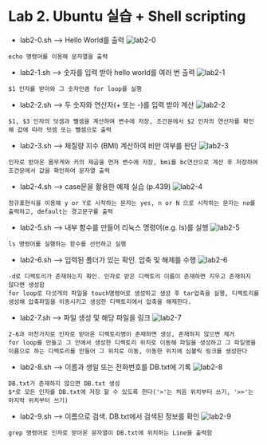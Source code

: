 # Lab 2. Ubuntu 실습 + Shell scripting

- lab2-0.sh --> Hello World를 출력
![lab2-0](./images/2-0.png)
```
echo 명령어를 이용해 문자열을 출력
```
- lab2-1.sh --> 숫자를 입력 받아 hello world를 여러 번 출력
![lab2-1](./images/2-1.png)
```
$1 인자를 받아와 그 숫자만큼 for loop를 실행
```
- lab2-2.sh --> 두 숫자와 연산자(+ 또는 -)를 입력 받아 계산
![lab2-2](./images/2-2.png)
```
$1, $3 인자의 덧셈과 뺄셈을 계산하여 변수에 저장, 조건문에서 $2 인자의 연산자를 확인해 값에 따라 덧셈 또는 뺄셈으로 출력
```
- lab2-3.sh --> 체질량 지수 (BMI) 계산하여 비만 여부를 판단
![lab2-3](./images/2-3.png)
```
인자로 받아온 몸무게와 키의 제곱을 먼저 변수에 저장, bmi를 bc연산으로 계산 후 저장하여 조건문에서 값을 확인하여 문자열 출력
```
- lab2-4.sh --> case문을 활용한 예제 실습 (p.439)
![lab2-4](./images/2-4.png)
```
정규표현식을 이용해 y or Y로 시작하는 문자는 yes, n or N 으로 시작하는 문자는 no를 출력하고, default는 경고문구를 출력
```
- lab2-5.sh --> 내부 함수를 만들어 리눅스 명령어(e.g. ls)를 실행
![lab2-5](./images/2-5.png)
```
ls 명령어를 실행하는 함수를 선언하고 실행
```
- lab2-6.sh --> 입력된 폴더가 있는 확인. 압축 및 해제를 수행
![lab2-6](./images/2-6.png)
```
-d로 디렉토리가 존재하는지 확인. 인자로 받은 디렉토리 이름이 존재하면 지우고 존재하지 않다면 생성함
for loop로 다섯개의 파일을 touch명령어로 생성하고 생성 후 tar압축을 실행, 디렉토리를 생성해 압축파일을 이동시키고 생성한 디렉토리에서 압축을 해제한다.
```
- lab2-7.sh --> 파일 생성 및 해당 파일을 링크
![lab2-7](./images/2-7.png)
```
2-6과 마찬가지로 인자로 받아온 디렉토리명이 존재하면 생성, 존재하지 않으면 제거
for loop를 만들고 그 안에서 생성한 디렉토리 위치로 이동해 파일을 생성하고 그 파일명을 이름으로 하는 디렉토리를 만들어 그 위치로 이동, 이동한 위치에 심볼릭 링크를 생성한다
```
- lab2-8.sh --> 이름과 생일 또는 전화번호를 DB.txt에 기록
![lab2-8](./images/2-8.png)
```
DB.txt가 존재하지 않으면 DB.txt 생성
$*로 모든 인자를 DB.txt에 저장 할 수 있도록 한다('>'는 처음 위치부터 쓰기, '>>'는 마지막 위치부터 쓰기)
```
- lab2-9.sh --> 이름으로 검색. DB.txt에서 검색된 정보를 확인
![lab2-9](./images/2-9.png)
```
grep 명령어로 인자로 받아온 문자열이 DB.txt에 위치하는 Line을 출력함
```